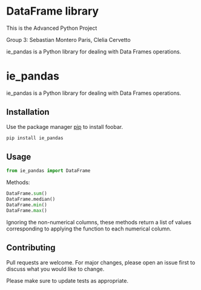 # DataFrame library
This is the Advanced Python Project

Group 3:
Sebastian Montero Paris, Clelia Cervetto

ie_pandas is a Python library for dealing with Data Frames operations.

# ie_pandas

ie_pandas is a Python library for dealing with Data Frames operations.

## Installation

Use the package manager [pip](https://pip.pypa.io/en/stable/) to install foobar.

```bash
pip install ie_pandas
```

## Usage

```python
from ie_pandas import DataFrame
```
Methods:
```python
DataFrame.sum()
DataFrame.median()
DataFrame.min()
DataFrame.max()
```

Ignoring the non-numerical columns, these methods return a list of values corresponding to applying the function to each numerical column. 

## Contributing
Pull requests are welcome. For major changes, please open an issue first to discuss what you would like to change.

Please make sure to update tests as appropriate.

